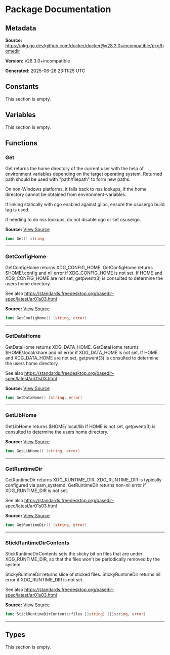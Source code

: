 # Package Documentation

## Metadata

**Source:** https://pkg.go.dev/github.com/docker/docker@v28.3.0+incompatible/pkg/homedir

**Version:** v28.3.0+incompatible

**Generated:** 2025-06-28 23:11:25 UTC

## Constants

This section is empty.

## Variables

This section is empty.

## Functions

### Get

Get returns the home directory of the current user with the help of
environment variables depending on the target operating system.
Returned path should be used with "path/filepath" to form new paths.

On non-Windows platforms, it falls back to nss lookups, if the home
directory cannot be obtained from environment-variables.

If linking statically with cgo enabled against glibc, ensure the
osusergo build tag is used.

If needing to do nss lookups, do not disable cgo or set osusergo.

**Source:** [View Source](https://github.com/docker/docker/blob/v28.3.0/pkg/homedir/homedir.go#L20)  

```go
func Get() string
```

---

### GetConfigHome

GetConfigHome returns XDG_CONFIG_HOME.
GetConfigHome returns $HOME/.config and nil error if XDG_CONFIG_HOME is not set.
If HOME and XDG_CONFIG_HOME are not set, getpwent(3) is consulted to determine the users home directory.

See also https://standards.freedesktop.org/basedir-spec/latest/ar01s03.html

**Source:** [View Source](https://github.com/docker/docker/blob/v28.3.0/pkg/homedir/homedir_linux.go#L86)  

```go
func GetConfigHome() (string, error)
```

---

### GetDataHome

GetDataHome returns XDG_DATA_HOME.
GetDataHome returns $HOME/.local/share and nil error if XDG_DATA_HOME is not set.
If HOME and XDG_DATA_HOME are not set, getpwent(3) is consulted to determine the users home directory.

See also https://standards.freedesktop.org/basedir-spec/latest/ar01s03.html

**Source:** [View Source](https://github.com/docker/docker/blob/v28.3.0/pkg/homedir/homedir_linux.go#L70)  

```go
func GetDataHome() (string, error)
```

---

### GetLibHome

GetLibHome returns $HOME/.local/lib
If HOME is not set, getpwent(3) is consulted to determine the users home directory.

**Source:** [View Source](https://github.com/docker/docker/blob/v28.3.0/pkg/homedir/homedir_linux.go#L99)  

```go
func GetLibHome() (string, error)
```

---

### GetRuntimeDir

GetRuntimeDir returns XDG_RUNTIME_DIR.
XDG_RUNTIME_DIR is typically configured via pam_systemd.
GetRuntimeDir returns non-nil error if XDG_RUNTIME_DIR is not set.

See also https://standards.freedesktop.org/basedir-spec/latest/ar01s03.html

**Source:** [View Source](https://github.com/docker/docker/blob/v28.3.0/pkg/homedir/homedir_linux.go#L15)  

```go
func GetRuntimeDir() (string, error)
```

---

### StickRuntimeDirContents

StickRuntimeDirContents sets the sticky bit on files that are under
XDG_RUNTIME_DIR, so that the files won't be periodically removed by the system.

StickyRuntimeDir returns slice of sticked files.
StickyRuntimeDir returns nil error if XDG_RUNTIME_DIR is not set.

See also https://standards.freedesktop.org/basedir-spec/latest/ar01s03.html

**Source:** [View Source](https://github.com/docker/docker/blob/v28.3.0/pkg/homedir/homedir_linux.go#L29)  

```go
func StickRuntimeDirContents(files []string) ([]string, error)
```

---

## Types

This section is empty.

